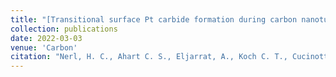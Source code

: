 ```yaml
---
title: "[Transitional surface Pt carbide formation during carbon nanotube growth](https://doi.org/10.1016/j.carbon.2024.119399)"
collection: publications
date: 2022-03-03
venue: 'Carbon'
citation: "Nerl, H. C., Ahart C. S., Eljarrat, A., Koch C. T., Cucinotta C. S., Plodinec, M., Transitional surface Pt carbide formation during carbon nanotube growth. Carbon, 119399, 2024."
---
```




